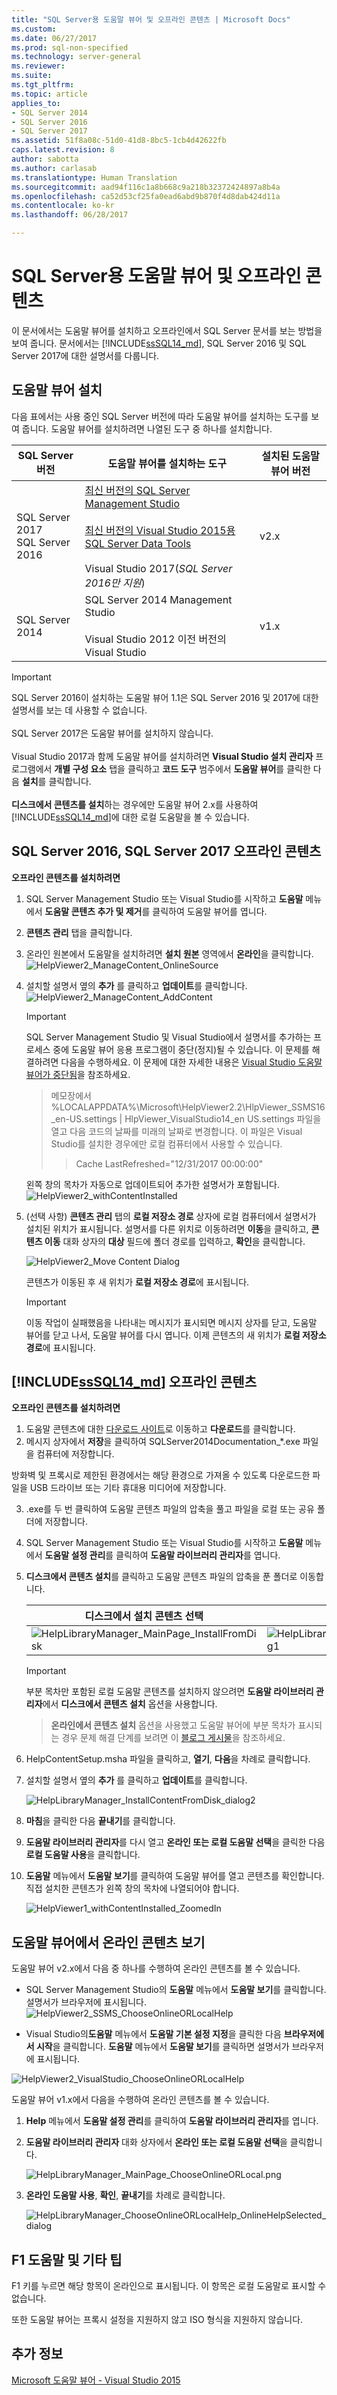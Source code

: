```yaml
---
title: "SQL Server용 도움말 뷰어 및 오프라인 콘텐츠 | Microsoft Docs"
ms.custom: 
ms.date: 06/27/2017
ms.prod: sql-non-specified
ms.technology: server-general
ms.reviewer: 
ms.suite: 
ms.tgt_pltfrm: 
ms.topic: article
applies_to:
- SQL Server 2014
- SQL Server 2016
- SQL Server 2017
ms.assetid: 51f8a08c-51d0-41d8-8bc5-1cb4d42622fb
caps.latest.revision: 8
author: sabotta
ms.author: carlasab
ms.translationtype: Human Translation
ms.sourcegitcommit: aad94f116c1a8b668c9a218b32372424897a8b4a
ms.openlocfilehash: ca52d53cf25fa0ead6abd9b870f4d8dab424d11a
ms.contentlocale: ko-kr
ms.lasthandoff: 06/28/2017

---
```

<a id="help-viewer-and-offline-content-for-sql-server" class="xliff"></a>

# SQL Server용 도움말 뷰어 및 오프라인 콘텐츠
  
  
  
이 문서에서는 도움말 뷰어를 설치하고 오프라인에서 SQL Server 문서를 보는 방법을 보여 줍니다. 문서에서는 [!INCLUDE[ssSQL14_md](../includes/sssql14-md.md)], SQL Server 2016 및 SQL Server 2017에 대한 설명서를 다룹니다. 

<a id="install-help-viewer" class="xliff"></a>

## 도움말 뷰어 설치
다음 표에서는 사용 중인 SQL Server 버전에 따라 도움말 뷰어를 설치하는 도구를 보여 줍니다. 도움말 뷰어를 설치하려면 나열된 도구 중 하나를 설치합니다.


|**SQL Server 버전**|**도움말 뷰어를 설치하는 도구**|**설치된 도움말 뷰어 버전**|
|---------|---------|---------|
|SQL Server 2017<br>SQL Server 2016     |   [최신 버전의 SQL Server Management Studio](https://docs.microsoft.com/sql/ssms/download-sql-server-management-studio-ssms)<br><br>[최신 버전의 Visual Studio 2015용 SQL Server Data Tools](https://docs.microsoft.com/sql/ssdt/download-sql-server-data-tools-ssdt)<br><br>Visual Studio 2017(*SQL Server 2016만 지원*)  |  v2.x       |
|SQL Server 2014    | SQL Server 2014 Management Studio<br><br>Visual Studio 2012 이전 버전의 Visual Studio        |  v1.x       |


> [!IMPORTANT]
> SQL Server 2016이 설치하는 도움말 뷰어 1.1은 SQL Server 2016 및 2017에 대한 설명서를 보는 데 사용할 수 없습니다.
> <br>
> <br>
> SQL Server 2017은 도움말 뷰어를 설치하지 않습니다.
> <br>
> <br>
> Visual Studio 2017과 함께 도움말 뷰어를 설치하려면 **Visual Studio 설치 관리자** 프로그램에서 **개별 구성 요소** 탭을 클릭하고 **코드 도구** 범주에서 **도움말 뷰어**를 클릭한 다음 **설치**를 클릭합니다. 
> <br>
> <br>
> **디스크에서 콘텐츠를 설치**하는 경우에만 도움말 뷰어 2.x를 사용하여 [!INCLUDE[ssSQL14_md](../includes/sssql14-md.md)]에 대한 로컬 도움말을 볼 수 있습니다. 


<a id="sql-server-2016-sql-server-2017-offline-content" class="xliff"></a>

## SQL Server 2016, SQL Server 2017 오프라인 콘텐츠  
 
**오프라인 콘텐츠를 설치하려면**  
1. SQL Server Management Studio 또는 Visual Studio를 시작하고 **도움말** 메뉴에서 **도움말 콘텐츠 추가 및 제거**를 클릭하여 도움말 뷰어를 엽니다.  
2. **콘텐츠 관리** 탭을 클릭합니다.  
3. 온라인 원본에서 도움말을 설치하려면 **설치 원본** 영역에서 **온라인**을 클릭합니다.  
![HelpViewer2_ManageContent_OnlineSource](../release-notes/media/helpviewer2-managecontent-onlinesource.png)  
7. 설치할 설명서 옆의 **추가** 를 클릭하고 **업데이트**를 클릭합니다.  
![HelpViewer2_ManageContent_AddContent](../release-notes/media/helpviewer2-managecontent-addcontent.png)     
  
   >[!IMPORTANT] 
   >SQL Server Management Studio 및 Visual Studio에서 설명서를 추가하는 프로세스 중에 도움말 뷰어 응용 프로그램이 중단(정지)될 수 있습니다. 이 문제를 해결하려면 다음을 수행하세요. 이 문제에 대한 자세한 내용은 [Visual Studio 도움말 뷰어가 중단됨](https://msdn.microsoft.com/library/mt654096.aspx)을 참조하세요.  
   >>메모장에서 %LOCALAPPDATA%\Microsoft\HelpViewer2.2\HlpViewer_SSMS16_en-US.settings | HlpViewer_VisualStudio14_en US.settings 파일을 열고 다음 코드의 날짜를 미래의 날짜로 변경합니다. 이 파일은 Visual Studio를 설치한 경우에만 로컬 컴퓨터에서 사용할 수 있습니다. 
   >>>Cache LastRefreshed="12/31/2017 00:00:00"  
  
    왼쪽 창의 목차가 자동으로 업데이트되어 추가한 설명서가 포함됩니다.  
![HelpViewer2_withContentInstalled](../release-notes/media/helpviewer2-withcontentinstalled.png)

1. (선택 사항) **콘텐츠 관리** 탭의 **로컬 저장소 경로** 상자에 로컬 컴퓨터에서 설명서가 설치된 위치가 표시됩니다. 설명서를 다른 위치로 이동하려면 **이동**을 클릭하고, **콘텐츠 이동** 대화 상자의 **대상** 필드에 폴더 경로를 입력하고, **확인**을 클릭합니다.

   ![HelpViewer2_Move Content Dialog](../release-notes/media/helpviewer2-move-content-dialog.png)

   콘텐츠가 이동된 후 새 위치가 **로컬 저장소 경로**에 표시됩니다.
      
   >[!IMPORTANT]
   > 이동 작업이 실패했음을 나타내는 메시지가 표시되면 메시지 상자를 닫고, 도움말 뷰어를 닫고 나서, 도움말 뷰어를 다시 엽니다. 이제 콘텐츠의 새 위치가 **로컬 저장소 경로**에 표시됩니다.   
 
<a id="includesssql14mdincludessssql14-mdmd-offline-content" class="xliff"></a>

## [!INCLUDE[ssSQL14_md](../includes/sssql14-md.md)] 오프라인 콘텐츠 
 
  
**오프라인 콘텐츠를 설치하려면**  
1. 도움말 콘텐츠에 대한 [다운로드 사이트](https://www.microsoft.com/en-us/download/details.aspx?id=42557)로 이동하고 **다운로드**를 클릭합니다.  
2. 메시지 상자에서 **저장**을 클릭하여 SQLServer2014Documentation_*.exe 파일을 컴퓨터에 저장합니다.  

 방화벽 및 프록시로 제한된 환경에서는 해당 환경으로 가져올 수 있도록 다운로드한 파일을 USB 드라이브 또는 기타 휴대용 미디어에 저장합니다.   

3. .exe를 두 번 클릭하여 도움말 콘텐츠 파일의 압축을 풀고 파일을 로컬 또는 공유 폴더에 저장합니다.  
4. SQL Server Management Studio 또는 Visual Studio를 시작하고 **도움말** 메뉴에서 **도움말 설정 관리**를 클릭하여 **도움말 라이브러리 관리자**를 엽니다.  
5. **디스크에서 콘텐츠 설치**를 클릭하고 도움말 콘텐츠 파일의 압축을 푼 폴더로 이동합니다.  
  
     디스크에서 설치 콘텐츠 선택  |도움말 콘텐츠 파일로 이동   
     ---------|---------  
     ![HelpLibraryManager_MainPage_InstallFromDisk](../release-notes/media/helplibrarymanager-mainpage-installfromdisk.png)    | ![HelpLibraryManager_InstallContentFromDisk_dialog1](../release-notes/media/helplibrarymanager-installcontentfromdisk-dialog1.png)          
  
     >[!IMPORTANT]
     > 부분 목차만 포함된 로컬 도움말 콘텐츠를 설치하지 않으려면 **도움말 라이브러리 관리자**에서 **디스크에서 콘텐츠 설치** 옵션을 사용합니다.  
     >>**온라인에서 콘텐츠 설치** 옵션을 사용했고 도움말 뷰어에 부분 목차가 표시되는 경우 문제 해결 단계를 보려면 이 [블로그 게시물](https://blogs.msdn.microsoft.com/womeninanalytics/2016/06/21/troubleshoot-local-help-for-sql-server-2014/)을 참조하세요. 

8. HelpContentSetup.msha 파일을 클릭하고, **열기**, **다음**을 차례로 클릭합니다.  
9. 설치할 설명서 옆의 **추가** 를 클릭하고 **업데이트**를 클릭합니다.  
  
   ![HelpLibraryManager_InstallContentFromDisk_dialog2](../release-notes/media/helplibrarymanager-installcontentfromdisk-dialog2.png)  
10. **마침**을 클릭한 다음 **끝내기**를 클릭합니다.
11. **도움말 라이브러리 관리자**를 다시 열고 **온라인 또는 로컬 도움말 선택**을 클릭한 다음 **로컬 도움말 사용**을 클릭합니다.
12. **도움말** 메뉴에서 **도움말 보기**를 클릭하여 도움말 뷰어를 열고 콘텐츠를 확인합니다. 직접 설치한 콘텐츠가 왼쪽 창의 목차에 나열되어야 합니다.  
  
    ![HelpViewer1_withContentInstalled_ZoomedIn](../release-notes/media/helpviewer1-withcontentinstalled-zoomedin.png)  
  
<a id="view-online-content-in-help-viewer" class="xliff"></a>

## 도움말 뷰어에서 온라인 콘텐츠 보기

도움말 뷰어 v2.x에서 다음 중 하나를 수행하여 온라인 콘텐츠를 볼 수 있습니다.

- SQL Server Management Studio의 **도움말** 메뉴에서 **도움말 보기**를 클릭합니다. 설명서가 브라우저에 표시됩니다.
![HelpViewer2_SSMS_ChooseOnlineORLocalHelp](../release-notes/media/helpviewer2-ssms-chooseonlineorlocalhelp.png)

- Visual Studio의**도움말** 메뉴에서 **도움말 기본 설정 지정**을 클릭한 다음 **브라우저에서 시작**을 클릭합니다. **도움말** 메뉴에서 **도움말 보기**를 클릭하면 설명서가 브라우저에 표시됩니다.

![HelpViewer2_VisualStudio_ChooseOnlineORLocalHelp](../release-notes/media/helpviewer2-visualstudio-chooseonlineorlocalhelp.png)   

도움말 뷰어 v1.x에서 다음을 수행하여 온라인 콘텐츠를 볼 수 있습니다.
1. **Help** 메뉴에서 **도움말 설정 관리**를 클릭하여 **도움말 라이브러리 관리자**를 엽니다.  
2. **도움말 라이브러리 관리자** 대화 상자에서 **온라인 또는 로컬 도움말 선택**을 클릭합니다.  
  
   ![HelpLibraryManager_MainPage_ChooseOnlineORLocal.png](../release-notes/media/helplibrarymanager-mainpage-chooseonlineorlocal.png.png)  
3. **온라인 도움말 사용**, **확인**, **끝내기**를 차례로 클릭합니다.  

   ![HelpLibraryManager_ChooseOnlineORLocalHelp_OnlineHelpSelected_dialog](../release-notes/media/helplibrarymanager-chooseonlineorlocalhelp-onlinehelpselected-dialog.png)

<a id="f1-help-and-other-tips" class="xliff"></a>

## F1 도움말 및 기타 팁

F1 키를 누르면 해당 항목이 온라인으로 표시됩니다. 이 항목은 로컬 도움말로 표시할 수 없습니다.

또한 도움말 뷰어는 프록시 설정을 지원하지 않고 ISO 형식을 지원하지 않습니다. 


<a id="additional-information" class="xliff"></a>

## 추가 정보
[Microsoft 도움말 뷰어 - Visual Studio 2015](https://msdn.microsoft.com/library/hh580782.aspx)

